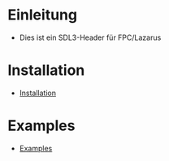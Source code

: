 # Einleitung
- Dies ist ein SDL3-Header für FPC/Lazarus

# Installation
- [Installation](install_sdl.md)

# Examples
- [Examples](examples)




